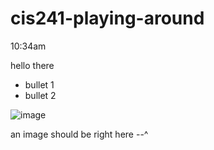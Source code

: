 # cis241-playing-around
10:34am

hello there

* bullet 1
* bullet 2

![image](https://miro.medium.com/v2/resize:fit:1324/1*VKLX3zydG8q93o4XPrqAKQ.gif)

an image should be right here --^
